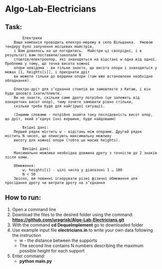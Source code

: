 # Algo-Lab-Electricians


## Task:
            Електрики
        Ваша компанія проводить електро-мережу в село Вільшанка.  Умовою тендеру було залучення місцевих майстрів, 
        і Вам довелось на це погодитись.  Майстри ці своєрідні, і в результаті вам поставили/закопали N 
        стовпів/електроопор, які знаходяться на відстані w одна від одної.  Проблема у тому, що точна висота кожної 
        опори невідома - ви тільки знаєте, що висота опори i знаходиться у межах [1, heights[i]], і приєднати дріт 
        ви можете тільки до вершини опори (там вже встановлене необхідне обладнання).

        Електро-дріт для з’єднання стовпів ви замовляєте з Китаю, і він буде дооовго їхати/пливти.	  
        Ви не знаєте, скільки саме дроту потрібно (це залежить від конкретних висот опор), тому хочете замовити рівно стільки, 
        скільки треба буде для найгіршої ситуації.

        (Іншими словами - потрібно знайти таку послідовність висот опор, що дріт, який з’єднує їхні вершини, буде найдовшим)

            Вхідні дані:
	    Перший рядок містить w - відстань між опорами. Другий рядок містить N чисел, що опиисують максимальну можливу 
        висоту для кожної опори (тобто це масив heights).

            Вихідні дані:
	    Максимально можлива необхідна довжина дроту з точністю до 2 знаків після коми.

        Обмеження:
	        w, heights[i] - цілі числа у діапазоні 1 … 100
            N < 50
	    Звісно, ви повинні ігнорувати різні фізичні обмеження аля просідання дроту чи витрати дроту на з’єднання

        
## How to run:
1. Open a command line
2. Download the files to the desired folder using the command: **https://github.com/uragrisk/Algo-Lab-Electricians.git**
3. With the command **cd DequeImplement** go to downloaded folder
4. Use example input file **electricians.in** to write your own data following the instruction
    * w - the distance between the supports
    * The second line contains N numbers describing the maximum possible height for each support
5. Enter command:
    * **python main.py**

